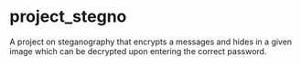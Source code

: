 # project_stegno
A project on steganography that encrypts a messages and hides in a given image which can be decrypted upon entering the correct password.
